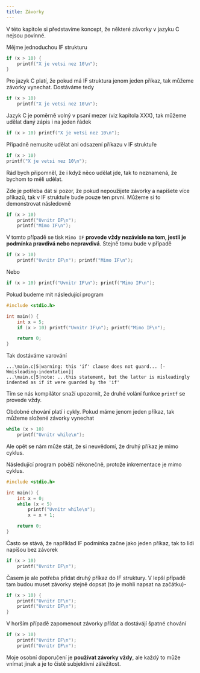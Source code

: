 ```yaml
---
title: Závorky
---
```


V této kapitole si představíme koncept, že některé závorky v jazyku C nejsou povinné.

Mějme jednoduchou IF strukturu

```c
if (x > 10) {
    printf("X je vetsi nez 10\n");
}
```

Pro jazyk C platí, že pokud má IF struktura jenom jeden příkaz, tak můžeme závorky vynechat. Dostáváme tedy

```c
if (x > 10)
    printf("X je vetsi nez 10\n");
```

Jazyk C je poměrně volný v psaní mezer (viz kapitola XXX), tak můžeme udělat daný zápis i na jeden řádek

```c
if (x > 10) printf("X je vetsi nez 10\n");
```

Případně nemusíte udělat ani odsazení příkazu v IF struktuře

```c
if (x > 10)
printf("X je vetsi nez 10\n");
```

Rád bych připomněl, že i když něco udělat jde, tak to neznamená, že bychom to měli udělat.

Zde je potřeba dát si pozor, že pokud nepoužijete závorky a napíšete více příkazů, tak v IF struktuře bude pouze ten první. Můžeme si to demonstrovat následovně

```c
if (x > 10)
    printf("Uvnitr IF\n");
    printf("Mimo IF\n");
```

V tomto případě se tisk `Mimo IF` **provede vždy nezávisle na tom, jestli je podmínka pravdivá nebo nepravdivá**. Stejně tomu bude v případě

```c
if (x > 10)
    printf("Uvnitr IF\n"); printf("Mimo IF\n");
```

Nebo

```c
if (x > 10) printf("Uvnitr IF\n"); printf("Mimo IF\n");
```

Pokud budeme mít následující program
```c
#include <stdio.h>

int main() {
    int x = 5;
    if (x > 10) printf("Uvnitr IF\n"); printf("Mimo IF\n");

    return 0;
}
```

Tak dostáváme varování
```
...\main.c|5|warning: this 'if' clause does not guard... [-Wmisleading-indentation]|
...\main.c|5|note: ...this statement, but the latter is misleadingly indented as if it were guarded by the 'if'
```

Tím se nás kompilátor snaží upozornit, že druhé volání funkce `printf` se provede vždy.

Obdobné chování platí i cykly. Pokud máme jenom jeden příkaz, tak můžeme složené závorky vynechat

```c
while (x > 10)
    printf("Uvnitr while\n");
```

Ale opět se nám může stát, že si neuvědomí, že druhý příkaz je mimo cyklus.

Následující program poběží někonečně, protože inkrementace je mimo cyklus.

```c
#include <stdio.h>

int main() {
    int x = 0;
    while (x < 5)
        printf("Uvnitr while\n");
        x = x + 1;

    return 0;
}
```

Často se stává, že například IF podmínka začne jako jeden příkaz, tak to lidi napíšou bez závorek

```c
if (x > 10)
    printf("Uvnitr IF\n");
```

Časem je ale potřeba přidat druhý příkaz do IF struktury. V lepší případě tam budou muset závorky stejně dopsat (to je mohli napsat na začátku)-
```c
if (x > 10) {
    printf("Uvnitr IF\n");
    printf("Uvnitr IF\n");
}
```

V horším případě zapomenout závorky přídat a dostávájí špatné chování
```c
if (x > 10)
    printf("Uvnitr IF\n");
    printf("Uvnitr IF\n");
```

Moje osobní doporučení je **používat závorky vždy**, ale každý to může vnímat jinak a je to čistě subjektivní záležitost.


